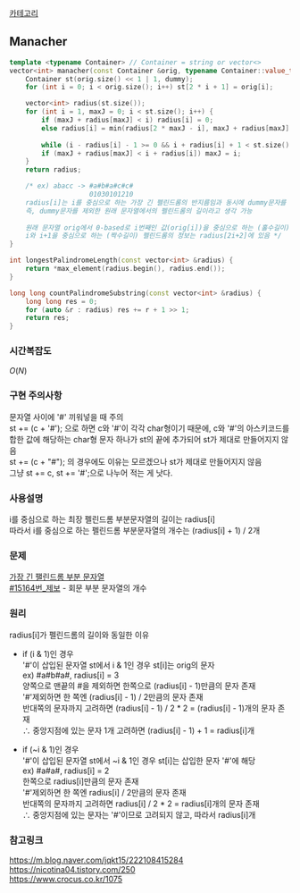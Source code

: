 [카테고리](/README.md)
## Manacher
```cpp
template <typename Container> // Container = string or vector<>
vector<int> manacher(const Container &orig, typename Container::value_type dummy) { // dummy는 char이면 '#', int면 알아서 잘...
    Container st(orig.size() << 1 | 1, dummy);
    for (int i = 0; i < orig.size(); i++) st[2 * i + 1] = orig[i];

    vector<int> radius(st.size());
    for (int i = 1, maxJ = 0; i < st.size(); i++) {
        if (maxJ + radius[maxJ] < i) radius[i] = 0;
        else radius[i] = min(radius[2 * maxJ - i], maxJ + radius[maxJ] - i);
        
        while (i - radius[i] - 1 >= 0 && i + radius[i] + 1 < st.size() && st[i - radius[i] - 1] == st[i + radius[i] + 1]) ++radius[i];
        if (maxJ + radius[maxJ] < i + radius[i]) maxJ = i;
    }
    return radius;

    /* ex) abacc -> #a#b#a#c#c#
                    01030101210 
    radius[i]는 i를 중심으로 하는 가장 긴 펠린드롬의 반지름임과 동시에 dummy문자를 지웠을 때 남는 진짜 문자의 개수와 같음.
    즉, dummy문자를 제외한 원래 문자열에서의 펠린드롬의 길이라고 생각 가능
    
    원래 문자열 orig에서 0-based로 i번째인 값(orig[i])을 중심으로 하는 (홀수길이) 펠린드롬의 정보는 radius[2i+1]에 있음
    i와 i+1을 중심으로 하는 (짝수길이) 펠린드롬의 정보는 radius[2i+2]에 있음 */
}

int longestPalindromeLength(const vector<int> &radius) {
    return *max_element(radius.begin(), radius.end());
}

long long countPalindromeSubstring(const vector<int> &radius) {
    long long res = 0;
    for (auto &r : radius) res += r + 1 >> 1;
    return res;
}
```
### 시간복잡도 
$O(N)$   

### 구현 주의사항
문자열 사이에 '#' 끼워넣을 때 주의   
st += (c + '#'); 으로 하면 c와 '#'이 각각 char형이기 때문에, c와 '#'의 아스키코드를 합한 값에 해당하는 char형 문자 하나가 st의 끝에 추가되어 st가 제대로 만들어지지 않음   
st += (c + "#"); 의 경우에도 이유는 모르겠으나 st가 제대로 만들어지지 않음   
그냥 st += c, st += '#';으로 나누어 적는 게 낫다.   

### 사용설명
i를 중심으로 하는 최장 펠린드롬 부분문자열의 길이는 radius[i]   
따라서 i를 중심으로 하는 펠린드롬 부분문자열의 개수는 (radius[i] + 1) / 2개   


### 문제
[가장 긴 팰린드롬 부분 문자열](https://www.acmicpc.net/problem/13275)   
[#15164번_제보](https://www.acmicpc.net/problem/16163) - 회문 부분 문자열의 개수   

### 원리
radius[i]가 펠린드롬의 길이와 동일한 이유   
* if (i & 1)인 경우   
'#'이 삽입된 문자열 st에서 i & 1인 경우 st[i]는 orig의 문자   
ex) #a#b#a#, radius[i] = 3   
양쪽으로 맨끝의 #을 제외하면 한쪽으로 (radius[i] - 1)만큼의 문자 존재   
'#'제외하면 한 쪽엔 (radius[i] - 1) / 2만큼의 문자 존재   
반대쪽의 문자까지 고려하면 (radius[i] - 1) / 2 * 2 = (radius[i] - 1)개의 문자 존재   
$\therefore$ 중앙지점에 있는 문자 1개 고려하면 (radius[i] - 1) + 1 = radius[i]개   

* if (~i & 1)인 경우   
'#'이 삽입된 문자열 st에서 ~i & 1인 경우 st[i]는 삽입한 문자 '#'에 해당   
ex) #a#a#, radius[i] = 2   
한쪽으로 radius[i]만큼의 문자 존재   
'#'제외하면 한 쪽엔 radius[i] / 2만큼의 문자 존재   
반대쪽의 문자까지 고려하면 radius[i] / 2 * 2 = radius[i]개의 문자 존재   
$\therefore$ 중앙지점에 있는 문자는 '#'이므로 고려되지 않고, 따라서 radius[i]개   

### 참고링크
https://m.blog.naver.com/jqkt15/222108415284   
https://nicotina04.tistory.com/250   
https://www.crocus.co.kr/1075   